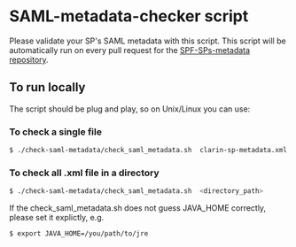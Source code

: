 # SAML-metadata-checker script
Please validate your SP's SAML metadata  with this script.
This script will be automatically run on every pull request for the [SPF-SPs-metadata repository](https://github.com/clarin-eric/SPF-SPs-metadata).

## To run locally
The script should be plug and play, so on Unix/Linux you can use:
### To check a single file
```sh
$ ./check-saml-metadata/check_saml_metadata.sh  clarin-sp-metadata.xml
```
### To check all .xml file in a directory
```sh
$ ./check-saml-metadata/check_saml_metadata.sh  <directory_path>
```

If the check_saml_metadata.sh does not guess JAVA_HOME correctly,
please set it explictly, e.g.
```sh
$ export JAVA_HOME=/you/path/to/jre
```
